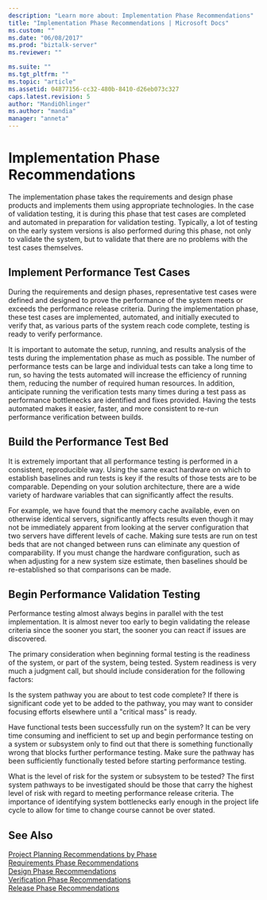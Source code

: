```yaml
---
description: "Learn more about: Implementation Phase Recommendations"
title: "Implementation Phase Recommendations | Microsoft Docs"
ms.custom: ""
ms.date: "06/08/2017"
ms.prod: "biztalk-server"
ms.reviewer: ""

ms.suite: ""
ms.tgt_pltfrm: ""
ms.topic: "article"
ms.assetid: 04877156-cc32-480b-8410-d26eb073c327
caps.latest.revision: 5
author: "MandiOhlinger"
ms.author: "mandia"
manager: "anneta"
---
```

# Implementation Phase Recommendations
The implementation phase takes the requirements and design phase products and implements them using appropriate technologies. In the case of validation testing, it is during this phase that test cases are completed and automated in preparation for validation testing. Typically, a lot of testing on the early system versions is also performed during this phase, not only to validate the system, but to validate that there are no problems with the test cases themselves.  
  
## Implement Performance Test Cases  
 During the requirements and design phases, representative test cases were defined and designed to prove the performance of the system meets or exceeds the performance release criteria. During the implementation phase, these test cases are implemented, automated, and initially executed to verify that, as various parts of the system reach code complete, testing is ready to verify performance.  
  
 It is important to automate the setup, running, and results analysis of the tests during the implementation phase as much as possible. The number of performance tests can be large and individual tests can take a long time to run, so having the tests automated will increase the efficiency of running them, reducing the number of required human resources. In addition, anticipate running the verification tests many times during a test pass as performance bottlenecks are identified and fixes provided. Having the tests automated makes it easier, faster, and more consistent to re-run performance verification between builds.  
  
## Build the Performance Test Bed  
 It is extremely important that all performance testing is performed in a consistent, reproducible way. Using the same exact hardware on which to establish baselines and run tests is key if the results of those tests are to be comparable. Depending on your solution architecture, there are a wide variety of hardware variables that can significantly affect the results.  
  
 For example, we have found that the memory cache available, even on otherwise identical servers, significantly affects results even though it may not be immediately apparent from looking at the server configuration that two servers have different levels of cache. Making sure tests are run on test beds that are not changed between runs can eliminate any question of comparability. If you must change the hardware configuration, such as when adjusting for a new system size estimate, then baselines should be re-established so that comparisons can be made.  
  
## Begin Performance Validation Testing  
 Performance testing almost always begins in parallel with the test implementation.  It is almost never too early to begin validating the release criteria since the sooner you start, the sooner you can react if issues are discovered.  
  
 The primary consideration when beginning formal testing is the readiness of the system, or part of the system, being tested. System readiness is very much a judgment call, but should include consideration for the following factors:  
  
 Is the system pathway you are about to test code complete? If there is significant code yet to be added to the pathway, you may want to consider focusing efforts elsewhere until a "critical mass" is ready.  
  
 Have functional tests been successfully run on the system? It can be very time consuming and inefficient to set up and begin performance testing on a system or subsystem only to find out that there is something functionally wrong that blocks further performance testing. Make sure the pathway has been sufficiently functionally tested before starting performance testing.  
  
 What is the level of risk for the system or subsystem to be tested? The first system pathways to be investigated should be those that carry the highest level of risk with regard to meeting performance release criteria. The importance of identifying system bottlenecks early enough in the project life cycle to allow for time to change course cannot be over stated.  
  
## See Also  
 [Project Planning Recommendations by Phase](../core/project-planning-recommendations-by-phase.md)   
 [Requirements Phase Recommendations](../core/requirements-phase-recommendations.md)   
 [Design Phase Recommendations](../core/design-phase-recommendations.md)   
 [Verification Phase Recommendations](../core/verification-phase-recommendations.md)   
 [Release Phase Recommendations](../core/release-phase-recommendations.md)
